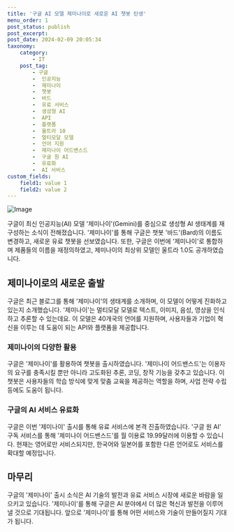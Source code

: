 ```yaml
---
title: '구글 AI 모델 제미나이로 새로운 AI 챗봇 탄생'
menu_order: 1
post_status: publish
post_excerpt: 
post_date: 2024-02-09 20:05:34
taxonomy:
    category:
        - IT
    post_tag:
        - 구글
        -  인공지능
        -  제미나이
        -  챗봇
        -  바드
        -  유료 서비스
        -  생성형 AI
        -  API
        -  플랫폼
        -  울트라 10
        -  멀티모달 모델
        -  언어 지원
        -  제미나이 어드밴스드
        -  구글 원 AI
        -  유료화
        -  AI 서비스
custom_fields:
    field1: value 1
    field2: value 2
---
```


![Image](https://imgnews.pstatic.net/image/293/2024/02/09/0000051552_001_20240209154601348.png?type=w647)

구글이 최신 인공지능(AI) 모델 '제미나이'(Gemini)를 중심으로 생성형 AI 생태계를 재구성하는 소식이 전해졌습니다. '제미나이'를 통해 구글은 챗봇 '바드'(Bard)의 이름도 변경하고, 새로운 유료 챗봇을 선보였습니다. 또한, 구글은 이번에 '제미나이'로 통합하며 제품들의 이름을 재정의하였고, 제미나이의 최상위 모델인 울트라 1.0도 공개하였습니다.
## 제미나이로의 새로운 출발
구글은 최근 블로그를 통해 '제미나이'의 생태계를 소개하며, 이 모델이 어떻게 진화하고 있는지 소개했습니다. '제미나이'는 멀티모달 모델로 텍스트, 이미지, 음성, 영상을 인식하고 추론할 수 있는데요. 이 모델은 40개국의 언어를 지원하며, 사용자들과 기업이 혁신을 이루는 데 도움이 되는 API와 플랫폼을 제공합니다.
### 제미나이의 다양한 활용
구글은 '제미나이'를 활용하여 챗봇을 출시하였습니다. '제미나이 어드밴스드'는 이용자의 요구를 충족시킬 뿐만 아니라 고도화된 추론, 코딩, 창작 기능을 갖추고 있습니다. 이 챗봇은 사용자들의 학습 방식에 맞게 맞춤 교육을 제공하는 역할을 하며, 사업 전략 수립 등에도 도움이 됩니다.
### 구글의 AI 서비스 유료화
구글은 이번 '제미나이' 출시를 통해 유료 서비스에 본격 진출하였습니다. '구글 원 AI' 구독 서비스를 통해 '제미나이 어드밴스드'를 월 이용료 19.99달러에 이용할 수 있습니다. 현재는 영어로만 서비스되지만, 한국어와 일본어를 포함한 다른 언어로도 서비스를 확대할 예정입니다.
## 마무리
구글의 '제미나이' 출시 소식은 AI 기술의 발전과 유료 서비스 시장에 새로운 바람을 일으키고 있습니다. '제미나이'를 통해 구글은 AI 분야에서 더 많은 혁신과 발전을 이루어낼 것으로 기대됩니다. 앞으로 '제미나이'를 통해 어떤 서비스와 기술이 만들어질지 기대가 됩니다.

